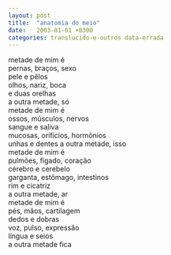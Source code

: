 ```yaml
---
layout: post
title:  "anatomia do meio"
date:   2003-01-01 +0300
categories: translucido-e-outros data-errada
---
```


<!--more-->

metade de mim é  
pernas, braços, sexo  
pele e pêlos  
olhos, nariz, boca  
e duas orelhas  
a outra metade, só  
metade de mim é  
ossos, músculos, nervos  
sangue e saliva  
mucosas, orifícios, hormônios  
unhas e dentes
a outra metade, isso  
metade de mim é  
pulmões, fígado, coração  
cérebro e cerebelo  
garganta, estômago, intestinos  
rim e cicatriz  
a outra metade, ar  
metade de mim é  
pés, mãos, cartilagem  
dedos e dobras  
voz, pulso, expressão  
língua e seios  
a outra metade fica  
